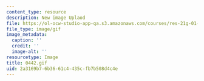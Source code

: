 ```yaml
---
content_type: resource
description: New image Uplaod
file: https://ol-ocw-studio-app-qa.s3.amazonaws.com/courses/res-21g-01-kana-spring-2010/2a3169b76b3661c4435cfb7b508d4c4e_0442.gif
file_type: image/gif
image_metadata:
  caption: ''
  credit: ''
  image-alt: ''
resourcetype: Image
title: 0442.gif
uid: 2a3169b7-6b36-61c4-435c-fb7b508d4c4e
---
```

